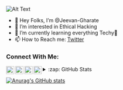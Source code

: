 ![Alt Text](https://media.giphy.com/media/115BJle6N2Av0A/giphy.gif)

- 👋 Hey Folks, I’m @Jeevan-Gharate
- 👀 I’m interested in Ethical Hacking
- 🌱 I’m currently learning everything Techy🤣
- 📫 How to Reach me: [Twitter](https://twitter.com/jeevan50820470)

### Connect With Me:

[<img align="left" alt="MeChX GaMerZ | YouTube" width="22px" src="https://cdn.jsdelivr.net/npm/simple-icons@v3/icons/youtube.svg" />][youtube]
[<img align="left" alt="Jeevan | Twitter" width="22px" src="https://cdn.jsdelivr.net/npm/simple-icons@v3/icons/twitter.svg" />][twitter]
[<img align="left" alt="MeChX | LinkedIn" width="22px" src="https://cdn.jsdelivr.net/npm/simple-icons@v3/icons/linkedin.svg" />][linkedin]
[<img align="left" alt="mechx_gamerz_yt | Instagram" width="22px" src="https://cdn.jsdelivr.net/npm/simple-icons@v3/icons/instagram.svg" />][instagram]


<details>
  <summary>:zap: GitHub Stats</summary>

  <img align="left" alt="Jeevan-Gharate's GitHub Stats" src="https://github-readme-stats.vercel.app/api?username=Jeevan-Gharate&show_icons=true&hide_border=true" />

</details>

[![Anurag's GitHub stats](https://github-readme-stats.vercel.app/api?username=Jeevan-Gharate)](https://github.com/anuraghazra/github-readme-stats)


[twitter]: https://twitter.com/jeevan50820470
[youtube]: https://www.youtube.com/channel/UCTBsQTFMqzbBmtPI-y7s1bQ
[instagram]: https://www.instagram.com/mechx_gamerz_yt/
[linkedin]: https://www.linkedin.com/in/jeevan-gharate-4b3943203/
